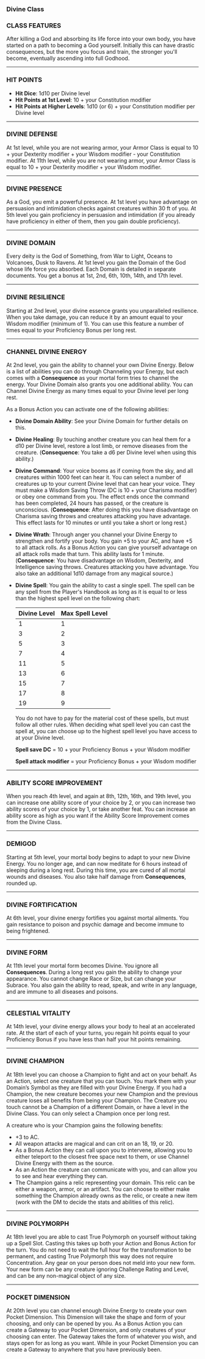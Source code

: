 ### Divine Class

### CLASS FEATURES
After killing a God and absorbing its life force into your own body, you have started on a path to becoming a God yourself. Initially this can have drastic consequences, but the more you focus and train, the stronger you'll become, eventually ascending into full Godhood.

---

### HIT POINTS
- **Hit Dice**: 1d10 per Divine level
- **Hit Points at 1st Level**: 10 + your Constitution modifier
- **Hit Points at Higher Levels**: 1d10 (or 6) + your Constitution modifier per Divine level

---

### DIVINE DEFENSE
At 1st level, while you are not wearing armor, your Armor Class is equal to 10 + your Dexterity modifier + your Wisdom modifier - your Constitution modifier. At 11th level, while you are not wearing armor, your Armor Class is equal to 10 + your Dexterity modifier + your Wisdom modifier.

---

### DIVINE PRESENCE
As a God, you emit a powerful presence. At 1st level you have advantage on persuasion and intimidation checks against creatures within 30 ft of you. At 5th level you gain proficiency in persuasion and intimidation (if you already have proficiency in either of them, then you gain double proficiency).

---

### DIVINE DOMAIN
Every deity is the God of Something, from War to Light, Oceans to Volcanoes, Dusk to Ravens. At 1st level you gain the Domain of the God whose life force you absorbed. Each Domain is detailed in separate documents. You get a bonus at 1st, 2nd, 6th, 10th, 14th, and 17th level.

---

### DIVINE RESILIENCE
Starting at 2nd level, your divine essence grants you unparalleled resilience. When you take damage, you can reduce it by an amount equal to your Wisdom modifier (minimum of 1). You can use this feature a number of times equal to your Proficiency Bonus per long rest.

---

### CHANNEL DIVINE ENERGY
At 2nd level, you gain the ability to channel your own Divine Energy. Below is a list of abilities you can do through Channeling your Energy, but each comes with a **Consequence** as your mortal form tries to channel the energy. Your Divine Domain also grants you one additional ability. You can Channel Divine Energy as many times equal to your Divine level per long rest.

As a Bonus Action you can activate one of the following abilities:

- **Divine Domain Ability**: See your Divine Domain for further details on this.

- **Divine Healing**: By touching another creature you can heal them for a d10 per Divine level, restore a lost limb, or remove diseases from the creature. (**Consequence**: You take a d6 per Divine level when using this ability.)

- **Divine Command**: Your voice booms as if coming from the sky, and all creatures within 1000 feet can hear it. You can select a number of creatures up to your current Divine level that can hear your voice. They must make a Wisdom Saving Throw (DC is 10 + your Charisma modifier) or obey one command from you. The effect ends once the command has been completed, 24 hours has passed, or the creature is unconscious. (**Consequence**: After doing this you have disadvantage on Charisma saving throws and creatures attacking you have advantage. This effect lasts for 10 minutes or until you take a short or long rest.)

- **Divine Wrath**: Through anger you channel your Divine Energy to strengthen and fortify your body. You gain +5 to your AC, and have +5 to all attack rolls. As a Bonus Action you can give yourself advantage on all attack rolls made that turn. This ability lasts for 1 minute. (**Consequence**: You have disadvantage on Wisdom, Dexterity, and Intelligence saving throws. Creatures attacking you have advantage. You also take an additional 1d10 damage from any magical source.)

- **Divine Spell**: You gain the ability to cast a single spell. The spell can be any spell from the Player's Handbook as long as it is equal to or less than the highest spell level on the following chart:

  | Divine Level | Max Spell Level |
  |--------------|-----------------|
  | 1            | 1               |
  | 3            | 2               |
  | 5            | 3               |
  | 7            | 4               |
  | 11           | 5               |
  | 13           | 6               |
  | 15           | 7               |
  | 17           | 8               |
  | 19           | 9               |

  You do not have to pay for the material cost of these spells, but must follow all other rules. When deciding what spell level you can cast the spell at, you can choose up to the highest spell level you have access to at your Divine level.

  **Spell save DC** = 10 + your Proficiency Bonus + your Wisdom modifier

  **Spell attack modifier** = your Proficiency Bonus + your Wisdom modifier

---

### ABILITY SCORE IMPROVEMENT
When you reach 4th level, and again at 8th, 12th, 16th, and 19th level, you can increase one ability score of your choice by 2, or you can increase two ability scores of your choice by 1, or take another feat. You can increase an ability score as high as you want if the Ability Score Improvement comes from the Divine Class.

---

### DEMIGOD
Starting at 5th level, your mortal body begins to adapt to your new Divine Energy. You no longer age, and can now meditate for 6 hours instead of sleeping during a long rest. During this time, you are cured of all mortal wounds and diseases. You also take half damage from **Consequences**, rounded up.

---

### DIVINE FORTIFICATION
At 6th level, your divine energy fortifies you against mortal ailments. You gain resistance to poison and psychic damage and become immune to being frightened.

---

### DIVINE FORM
At 11th level your mortal form becomes Divine. You ignore all **Consequences**. During a long rest you gain the ability to change your appearance. You cannot change Race or Size, but can change your Subrace. You also gain the ability to read, speak, and write in any language, and are immune to all diseases and poisons.

---

### CELESTIAL VITALITY
At 14th level, your divine energy allows your body to heal at an accelerated rate. At the start of each of your turns, you regain hit points equal to your Proficiency Bonus if you have less than half your hit points remaining.

---

### DIVINE CHAMPION
At 18th level you can choose a Champion to fight and act on your behalf. As an Action, select one creature that you can touch. You mark them with your Domain’s Symbol as they are filled with your Divine Energy. If you had a Champion, the new creature becomes your new Champion and the previous creature loses all benefits from being your Champion. The Creature you touch cannot be a Champion of a different Domain, or have a level in the Divine Class. You can only select a Champion once per long rest.

A creature who is your Champion gains the following benefits:

- +3 to AC.
- All weapon attacks are magical and can crit on an 18, 19, or 20.
- As a Bonus Action they can call upon you to intervene, allowing you to either teleport to the closest free space next to them, or use Channel Divine Energy with them as the source.
- As an Action the creature can communicate with you, and can allow you to see and hear everything they can.
- The Champion gains a relic representing your domain. This relic can be either a weapon, armor, or an artifact. You can choose to either make something the Champion already owns as the relic, or create a new item (work with the DM to decide the stats and abilities of this relic).

---

### DIVINE POLYMORPH
At 18th level you are able to cast True Polymorph on yourself without taking up a Spell Slot. Casting this takes up both your Action and Bonus Action for the turn. You do not need to wait the full hour for the transformation to be permanent, and casting True Polymorph this way does not require Concentration. Any gear on your person does not meld into your new form. Your new form can be any creature ignoring Challenge Rating and Level, and can be any non-magical object of any size.

---

### POCKET DIMENSION
At 20th level you can channel enough Divine Energy to create your own Pocket Dimension. This Dimension will take the shape and form of your choosing, and only can be opened by you. As a Bonus Action you can create a Gateway to your Pocket Dimension, and only creatures of your choosing can enter. The Gateway takes the form of whatever you wish, and stays open for as long as you want. While in your Pocket Dimension you can create a Gateway to anywhere that you have previously been.

